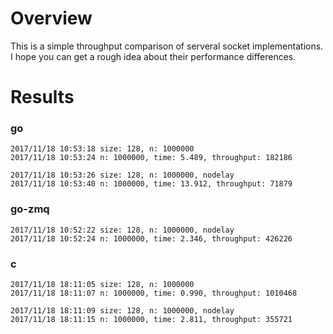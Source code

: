 # Overview
This is a simple throughput comparison of serveral socket implementations. I hope you can get a rough idea about their performance differences.

# Results
### go
```
2017/11/18 10:53:18 size: 128, n: 1000000
2017/11/18 10:53:24 n: 1000000, time: 5.489, throughput: 182186

2017/11/18 10:53:26 size: 128, n: 1000000, nodelay
2017/11/18 10:53:40 n: 1000000, time: 13.912, throughput: 71879

```

### go-zmq
```
2017/11/18 10:52:22 size: 128, n: 1000000, nodelay
2017/11/18 10:52:24 n: 1000000, time: 2.346, throughput: 426226
```

### c
```
2017/11/18 18:11:05 size: 128, n: 1000000
2017/11/18 18:11:07 n: 1000000, time: 0.990, throughput: 1010468

2017/11/18 18:11:09 size: 128, n: 1000000, nodelay
2017/11/18 18:11:15 n: 1000000, time: 2.811, throughput: 355721
```
